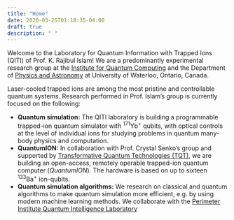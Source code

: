 ```yaml
---
title: "Home"
date: 2020-03-25T01:18:35-04:00
draft: true
description: " "
---
```

<article>
    <p class="center"> <firstletter>W</firstletter>elcome to the Laboratory for Quantum Information with Trapped 	Ions (QITI) of Prof. K. Rajibul Islam! We are a predominantly experimental research group at 	the <a href="https://uwaterloo.ca/institute-for-quantum-computing/">Institute for Quantum 	Computing</a> and the Department of <a href="https://uwaterloo.ca/physics-		astronomy/">Physics and Astronomy</a> at University of Waterloo, Ontario, Canada.</p> 


Laser-cooled trapped ions are among the most pristine and controllable quantum systems. Research performed in Prof. Islam’s group is currently focused on the following:


- **Quantum simulation:** The QITI laboratory is building a programmable trapped-ion quantum simulator with <sup>171</sup>Yb<sup>+</sup> qubits, with optical controls at the level of individual ions for studying problems in quantum many-body physics and computation.
- **QuantumION:** In collaboration with Prof. Crystal Senko’s group and supported by  [Transformative Quantum Technologies (TQT)](https://tqt.uwaterloo.ca/), we are building an open-access, remotely operable trapped-ion quantum computer (*QuantumION*). The hardware is based on up to sixteen <sup>133</sup>Ba<sup>+</sup> ion-qubits. 
- **Quantum simulation algorithms:** We research on classical and quantum algorithms to make quantum simulation more efficient, e.g. by using modern machine learning methods. We collaborate with the [Perimeter Institute Quantum Intelligence Laboratory](https://www.perimeterinstitute.ca/research/research-initiatives/perimeter-institute-quantum-intelligence-lab-piquil)



</article>

